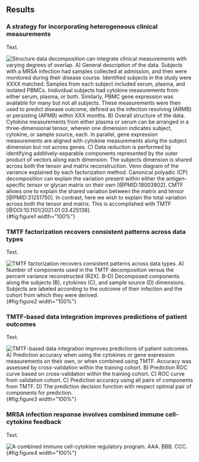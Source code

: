 ## Results

### A strategy for incorporating heterogeneous clinical measurements

Text.

![**Structure data decomposition can integrate clinical measurements with varying degrees of overlap.** A) General description of the data. Subjects with a MRSA infection had samples collected at admission, and then were monitored during their disease course. Identified subjects in the study were XXXX matched. Samples from each subject included serum, plasma, and isolated PBMCs. Inidividual subjects had cytokine measurements from either serum, plasma, or both. Similarly, PBMC gene expression was available for many but not all subjects. These measurements were then used to predict disease outcome, defined as the infection resolving (ARMB) or persisting (APMB) within XXX months. B) Overall structure of the data. Cytokine measurements from either plasma or serum can be arranged in a three-dimensional tensor, wherein one dimension indicates subject, cytokine, or sample source, each. In parallel, gene expression measurements are aligned with cytokine measurements along the subject dimension but not across genes. C) Data reduction is performed by identifying additively-separable components represented by the outer product of vectors along each dimension. The subjects dimension is shared across both the tensor and matrix reconstruction. Venn diagram of the variance explained by each factorization method. Canonical polyadic (CP) decomposition can explain the variation present within either the antigen-specific tensor or glycan matrix on their own [@PMID:18003902]. CMTF allows one to explain the shared variation between the matrix and tensor [@PMID:31251750]. In contrast, here we wish to explain the total variation across both the tensor and matrix. This is accomplished with TMTF [@DOI:10.1101/2021.01.03.425138].](figure1.svg "Figure 1"){#fig:figure1 width="100%"}

### TMTF factorization recovers consistent patterns across data types

Text.

![**TMTF factorization recovers consistent patterns across data types.** A) Number of components used in the TMTF decomposition versus the percent variance reconstructed (R2X). B–D) Decomposed components along the subjects (B), cytokines (C), and sample source (D) dimensions. Subjects are labeled according to the outcome of their infection and the cohort from which they were derived.](figure2.svg "Figure 2"){#fig:figure2 width="100%"}

### TMTF-based data integration improves predictions of patient outcomes

Text.

![**TMTF-based data integration improves predictions of patient outcomes.** A) Prediction accuracy when using the cytokines or gene expression measurements on their own, or when combined using TMTF. Accuracy was assessed by cross-validation within the training cohort. B) Prediction ROC curve based on cross-validation within the training cohort. C) ROC curve from validation cohort. C) Prediction accuracy using all pairs of components from TMTF. D) The prediction decision function with respect optimal pair of components for prediction.](figure3.svg "Figure 3"){#fig:figure3 width="100%"}

### MRSA infection response involves combined immune cell-cytokine feedback

Text.

![**A combined immune cell-cytokine regulatory program.** AAA. BBB. CCC.](figure4.svg "Figure 4"){#fig:figure4 width="100%"}
